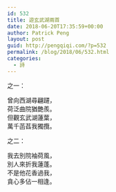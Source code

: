 ```yaml
---
id: 532
title: 遊玄武湖兩首
date: 2018-06-20T17:35:59+00:00
author: Patrick Peng
layout: post
guid: http://pengqiqi.com/?p=532
permalink: /blog/2018/06/532.html
categories:
  - 詩
---
```

<!-- wp:paragraph -->
<p>之一：</p>
<!-- /wp:paragraph -->

<!-- wp:paragraph -->
<p>曾向西湖尋翩躚，<br/>荷泛曲院猶艷羨。<br/>但觀玄武湖蓮葉，<br/>萬千菡萏我獨攬。</p>
<!-- /wp:paragraph -->

<!-- wp:paragraph -->
<p>之二：</p>
<!-- /wp:paragraph -->

<!-- wp:paragraph -->
<p>我去別院袖荷風，<br/>別人來折我蓮蓬。<br/>不是他花香過我，<br/>貪心多佔一相逢。</p>
<!-- /wp:paragraph -->